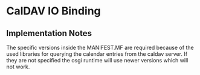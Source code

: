 # CalDAV IO Binding

## Implementation Notes

The specific versions inside the MANIFEST.MF are required 
because of the used libraries for querying the calendar entries from the caldav server.
If they are not specified the osgi runtime will use newer versions which will not work. 